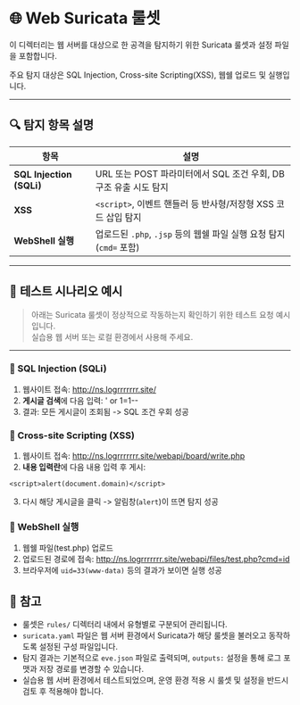 # 🌐 Web Suricata 룰셋

이 디렉터리는 웹 서버를 대상으로 한 공격을 탐지하기 위한 Suricata 룰셋과 설정 파일을 포함합니다.

주요 탐지 대상은 SQL Injection, Cross-site Scripting(XSS), 웹쉘 업로드 및 실행입니다.

---

## 🔍 탐지 항목 설명

| 항목 | 설명 |
|------|------|
| **SQL Injection (SQLi)** | URL 또는 POST 파라미터에서 SQL 조건 우회, DB 구조 유출 시도 탐지 |
| **XSS** | `<script>`, 이벤트 핸들러 등 반사형/저장형 XSS 코드 삽입 탐지 |
| **WebShell 실행** | 업로드된 `.php`, `.jsp` 등의 웹쉘 파일 실행 요청 탐지 (`cmd=` 포함) |

---

## 🧪 테스트 시나리오 예시

> 아래는 Suricata 룰셋이 정상적으로 작동하는지 확인하기 위한 테스트 요청 예시입니다.  
> 실습용 웹 서버 또는 로컬 환경에서 사용해 주세요.

---

### 🔹 SQL Injection (SQLi)

1. 웹사이트 접속: http://ns.logrrrrrrr.site/
2. **게시글 검색**에 다음 입력: ' or 1=1--
3. 결과: 모든 게시글이 조회됨 -> SQL 조건 우회 성공

### 🔹 Cross-site Scripting (XSS)

1. 웹사이트 접속: http://ns.logrrrrrrr.site/webapi/board/write.php
2. **내용 입력란**에 다음 내용 입력 후 게시:
```
<script>alert(document.domain)</script>
```
3. 다시 해당 게시글을 클릭 -> 알림창(`alert`)이 뜨면 탐지 성공

### 🔹 WebShell 실행

1. 웹쉘 파일(test.php) 업로드
2. 업로드된 경로에 접속: http://ns.logrrrrrrr.site/webapi/files/test.php?cmd=id
3. 브라우저에 `uid=33(www-data)` 등의 결과가 보이면 실행 성공

## 📄 참고

- 룰셋은 `rules/` 디렉터리 내에서 유형별로 구분되어 관리됩니다.
- `suricata.yaml` 파일은 웹 서버 환경에서 Suricata가 해당 룰셋을 불러오고 동작하도록 설정된 구성 파일입니다.
- 탐지 결과는 기본적으로 `eve.json` 파일로 출력되며, `outputs:` 설정을 통해 로그 포맷과 저장 경로를 변경할 수 있습니다.
- 실습용 웹 서버 환경에서 테스트되었으며, 운영 환경 적용 시 룰셋 및 설정을 반드시 검토 후 적용해야 합니다.
